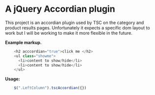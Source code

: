 # A jQuery Accordian plugin

This project is an accordian plugin used by TSC on the category and product results pages.
Unfortunately it expects a specific dom layout to work but I will be working to make it more flexible in the future.

**Example markup.**

```javascript
    <h2 acccordian="true">click me </h2>  
    <ul class="showme">  
      <li>content to show/hide</li>  
      <li>content to show/hide</li>  
    </ul>  
```

**Usage:**
```javascript
    $(".LeftColumn").tscAccordian({})  
```

